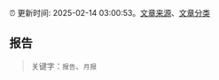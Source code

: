 :alarm_clock: 更新时间: 2025-02-14 03:00:53。[文章来源](/README.md)、[文章分类](/TAGS.md)

## 报告


> 关键字：`报告`、`月报`




